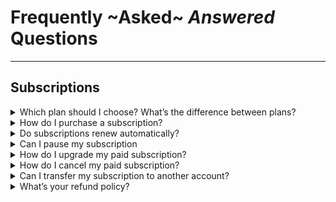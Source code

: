 # Frequently ~Asked~ _Answered_ Questions
----

## Subscriptions

<details> <summary>Which plan should I choose? What’s the difference between plans?</summary>
  
You can [try our paid plans](https://flutterflow.io/pricing.html) by signing up for a free trial! If you aren't sure which plan is best for you, please reach out to us at support@flutterflow.io
</details>

<details><summary>  How do I purchase a subscription?</summary>

To purchase a FlutterFlow subscription, please follow these steps:

  1. From flutterflow.io select “Create Account” in the top right corner
  2. Enter your name, email address, and password and select “Create Account”
  3. Select “Upgrade” at the top of the screen
  4. Enter your billing and payment information
</details>
  
<details> <summary>Do subscriptions renew automatically?</summary>
  
Yes, our subscriptions renew automatically to avoid disrupting your app development. Monthly subscriptions renew on the same day each month (typically the day you subscribed).
</details>

<details> <summary>Can I pause my subscription</summary>
  
We do not currently offer the option to pause your subscription.
</details>

<details> <summary>How do I upgrade my paid subscription?</summary>
 To upgrade your subscription, please use the following steps:
  1. After logging into your FlutterFlow account, select “Account” from the top right
  2. Under My Plan select “Manage”
  3. Select “Upgrade” under the plan you would like to upgrade to
  4. Enter your payment information
</details>

 <details> <summary>How do I cancel my paid subscription?</summary>
 To cancel your paid subscription, please use the following steps:
  1. After logging into your FlutterFlow account, select “Account” from the top right
  2. Under My Plan select “Manage”
  3. Select “Switch To Free” under the free plan
  4. Please note you will continue to have a Free account after cancelling your paid subscription
</details>
 
   <details> <summary>Can I transfer my subscription to another account?</summary>
 We are unable to transfer a paid FlutterFlow subscription to another FlutterFlow account.
</details>

  <details> <summary>What’s your refund policy?</summary>
 For details on our refund policy, please visit our Terms of Service site [here](https://flutterflow.io/tos)
 For any additional details, please reach out to our support team at support@flutterflow.io
</details>
